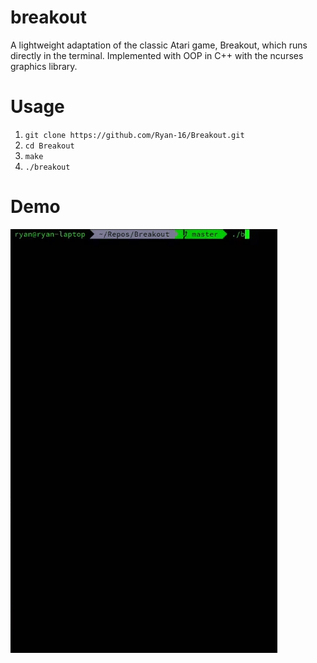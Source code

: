 # breakout
A lightweight adaptation of the classic Atari game, Breakout, which runs directly in the terminal. Implemented with OOP in C++ with the ncurses graphics library.

# Usage

1. `git clone https://github.com/Ryan-16/Breakout.git`
2. `cd Breakout`
3. `make`
4. `./breakout`

# Demo
![Demo of game](https://raw.githubusercontent.com/Ryan-16/Breakout/master/screenshots/breakout.gif)
